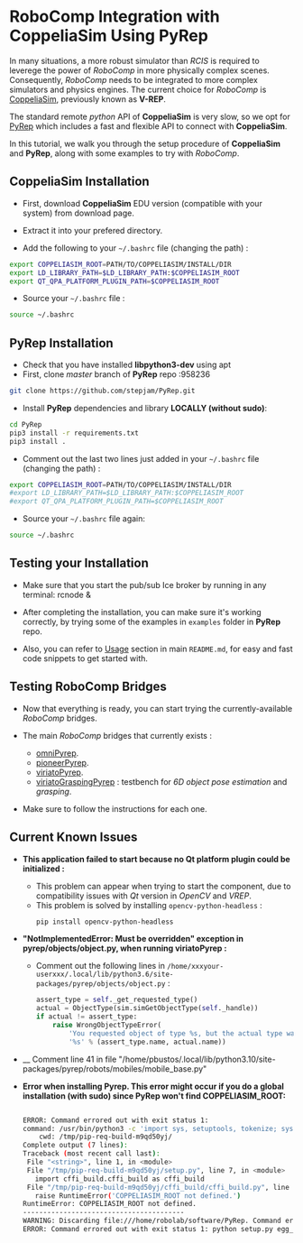 # RoboComp Integration with CoppeliaSim Using PyRep

In many situations, a more robust simulator than _RCIS_ is required to leverege the power of _RoboComp_ in more physically complex scenes.
Consequently, _RoboComp_ needs to be integrated to more complex simulators and physics engines. The current choice for _RoboComp_ is [CoppeliaSim](https://www.coppeliarobotics.com/), previously known as __V-REP__. 

The standard remote _python_ API of __CoppeliaSim__ is very slow, so we opt for [PyRep](https://github.com/stepjam/PyRep) which includes a fast and flexible API to connect with __CoppeliaSim__.

In this tutorial, we walk you through the setup procedure of __CoppeliaSim__ and __PyRep__, along with some examples to try with _RoboComp_.

## CoppeliaSim Installation

-   First, download __CoppeliaSim__ EDU version (compatible with your system) from download page.

-   Extract it into your prefered directory.

-   Add the following to your `~/.bashrc` file (changing the path) :
```bash
export COPPELIASIM_ROOT=PATH/TO/COPPELIASIM/INSTALL/DIR
export LD_LIBRARY_PATH=$LD_LIBRARY_PATH:$COPPELIASIM_ROOT
export QT_QPA_PLATFORM_PLUGIN_PATH=$COPPELIASIM_ROOT
```

-   Source your `~/.bashrc` file :
```bash
source ~/.bashrc
```

## PyRep Installation

-   Check that you have installed __libpython3-dev__ using apt
-   First, clone _master_ branch of __PyRep__ repo :958236
```bash
git clone https://github.com/stepjam/PyRep.git
```

-   Install __PyRep__ dependencies and library __LOCALLY (without sudo)__:
```bash
cd PyRep
pip3 install -r requirements.txt
pip3 install .
```

-   Comment out the last two lines just added in your `~/.bashrc` file (changing the path) :
```bash
export COPPELIASIM_ROOT=PATH/TO/COPPELIASIM/INSTALL/DIR
#export LD_LIBRARY_PATH=$LD_LIBRARY_PATH:$COPPELIASIM_ROOT
#export QT_QPA_PLATFORM_PLUGIN_PATH=$COPPELIASIM_ROOT
```
-   Source your `~/.bashrc` file again:
```bash
source ~/.bashrc
```

## Testing your Installation

-   Make sure that you start the pub/sub Ice broker by running in any terminal: rcnode &

-   After completing the installation, you can make sure it's working correctly, by trying some of the examples in `examples` folder in __PyRep__ repo.

-   Also, you can refer to [Usage](https://github.com/stepjam/PyRep#usage) section in main `README.md`, for easy and fast code snippets to get started with.

## Testing RoboComp Bridges

-   Now that everything is ready, you can start trying the currently-available _RoboComp_ bridges.

-   The main _RoboComp_ bridges that currently exists :
    -   [omniPyrep](https://github.com/robocomp/dsr-graph/tree/development/robots_pyrep/omniPyrep).
    -   [pioneerPyrep](https://github.com/robocomp/dsr-graph/tree/development/robots_pyrep/pioneer_pyrep).
    -   [viriatoPyrep](https://github.com/robocomp/dsr-graph/tree/development/robots_pyrep/viriatoPyrep).
    -   [viriatoGraspingPyrep](https://github.com/robocomp/grasping/tree/master/components/viriatoGraspingPyrep) : testbench for _6D object pose estimation_ and _grasping_.

-   Make sure to follow the instructions for each one.

## Current Known Issues

-   __This application failed to start because no Qt platform plugin could be initialized :__
    -   This problem can appear when trying to start the component, due to compatibility issues with _Qt_ version in _OpenCV_ and _VREP_.
    -   This problem is solved by installing `opencv-python-headless` :
        ```bash
        pip install opencv-python-headless
        ```

-   __"NotImplementedError: Must be overridden" exception in pyrep/objects/object.py, when running viriatoPyrep :__
    -   Comment out the following lines in `/home/xxxyour-userxxx/.local/lib/python3.6/site-packages/pyrep/objects/object.py` :
        ```python
        assert_type = self._get_requested_type()
        actual = ObjectType(sim.simGetObjectType(self._handle))
        if actual != assert_type:
            raise WrongObjectTypeError(
                'You requested object of type %s, but the actual type was '
                '%s' % (assert_type.name, actual.name))
        ```
 
 - __ Comment line 41 in file "/home/pbustos/.local/lib/python3.10/site-packages/pyrep/robots/mobiles/mobile_base.py" 

 -  __Error when installing Pyrep. This error might occur if you do a global installation (with sudo) since PyRep won't find COPPELIASIM_ROOT:__
     ```bash
     
     ERROR: Command errored out with exit status 1:
     command: /usr/bin/python3 -c 'import sys, setuptools, tokenize; sys.argv[0] = '"'"'/tmp/pip-req-build-m9qd50yj/setup.py'"'"'; __file__='"'"'/tmp/pip-req-      build-m9qd50yj/setup.py'"'"';f=getattr(tokenize, '"'"'open'"'"', open)(__file__);code=f.read().replace('"'"'\r\n'"'"', '"'"'\n'"'"');f.close();exec(compile(code, __file__, '"'"'exec'"'"'))' egg_info --egg-base /tmp/pip-pip-egg-info-w48qqfxo
         cwd: /tmp/pip-req-build-m9qd50yj/
    Complete output (7 lines):
    Traceback (most recent call last):
      File "<string>", line 1, in <module>
      File "/tmp/pip-req-build-m9qd50yj/setup.py", line 7, in <module>
        import cffi_build.cffi_build as cffi_build
      File "/tmp/pip-req-build-m9qd50yj/cffi_build/cffi_build.py", line 9, in <module>
        raise RuntimeError('COPPELIASIM_ROOT not defined.')
    RuntimeError: COPPELIASIM_ROOT not defined.
    ----------------------------------------
    WARNING: Discarding file:///home/robolab/software/PyRep. Command errored out with exit status 1: python setup.py egg_info Check the logs for full command output.
    ERROR: Command errored out with exit status 1: python setup.py egg_info Check the logs for full command output.
   ```
